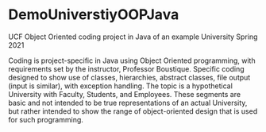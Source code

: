 # DemoUniverstiyOOPJava
UCF Object Oriented coding project in Java of an example University Spring 2021

Coding is project-specific in Java using Object Oriented programming, with requirements set by the instructor, Professor Boustique.
Specific coding designed to show use of classes, hierarchies, abstract classes, file output (input is similar), with exception handling.
The topic is a hypothetical University with Faculty, Students, and Employees.  These segments are basic and not intended to be
true representations of an actual University, but rather intended to show the range of object-oriented design that is used for
such programming.
